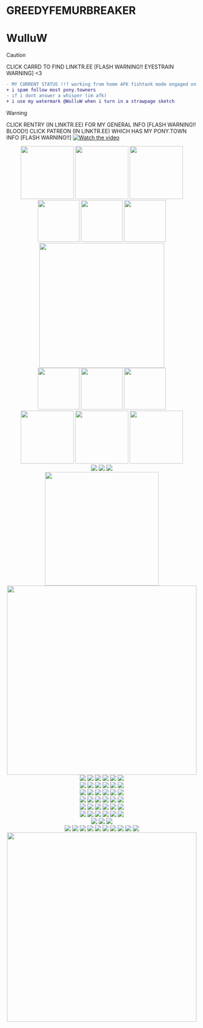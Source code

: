 # GREEDYFEMURBREAKER
# WulluW
> [!CAUTION]
> CLICK CARRD TO FIND LINKTR.EE [FLASH WARNING!! EYESTRAIN WARNING] <3
```diff
- MY CURRENT STATUS !!? working from home AFK fishtank mode engaged on pony.town !!! WHISP 2 INT, LEAVE A DOODLE ON MY STRAWPAGE or AN ATABOOK SIGNIN !! IF FRIEND DISCORD MESSAGE ME !!!
+ i spam follow most pony.towners
- if i dont answer a whisper (im afk)
+ i use my watermark @WulluW when i turn in a strawpage sketch
```
> [!WARNING]
> CLICK RENTRY  (IN LINKTR.EE) FOR MY GENERAL INFO [FLASH WARNING!! BLOOD!]
> CLICK PATREON (IN LINKTR.EE) WHICH HAS MY PONY.TOWN INFO [FLASH WARNING!!]
[![Watch the video](https://file.garden/Zn4VyXfEdAHVeqaq/yumeko%208.PNG)](https://youtu.be/FfXwm3jwVbI)
 


<div align="center">
 <img src="https://file.garden/Zn4VyXfEdAHVeqaq/pony-town-AFK%20%E2%9C%A8%20D'vorah%20%F0%9F%90%9D%20MKX-trot-blinking-fixed-padded-4x.gif" width="140">
 <img src="https://file.garden/Zn4VyXfEdAHVeqaq/pony-town-AFK%20%F0%9F%98%B5%20WORKIN%20%F0%9F%AB%A8%20IRL%20%5BAA%5D-trot-blinking-fixed-padded-4x.gif" width="140">
 <img src="https://file.garden/Zn4VyXfEdAHVeqaq/pony-town-%F0%9F%90%9B%20_%20Y'all%20r%20stupid%20!%20_%20%F0%9F%8D%92-trot-blinking-fixed-padded-toy268-4x.gif" width="140">
</div>

<div align="center">
  <img src="https://file.garden/Zn4VyXfEdAHVeqaq/yumeko.gif" width="110">
 <img src="https://file.garden/Zn4VyXfEdAHVeqaq/yumeko%202.gif" width="110">
  <img src="https://file.garden/Zn4VyXfEdAHVeqaq/yumeko%204.gif" width="110">
 
</div>
 <div align="center">
 <img src="https://file.garden/Zn4VyXfEdAHVeqaq/yumeko%209.PNG" width="330">
</div>


<div align="center">
  <img src="https://file.garden/Zn4VyXfEdAHVeqaq/yumeko%207.gif" width="110">
  <img src="https://file.garden/Zn4VyXfEdAHVeqaq/yumeko%209.gif" width="110">
  <img src="https://file.garden/Zn4VyXfEdAHVeqaq/yumeko%206.gif" width="110">
  
</div>

<div align="center">
 <img src="https://file.garden/Zn4VyXfEdAHVeqaq/pony-town-i'm%20so%20misunderstood%20%F0%9F%A4%AD%20mk1-trot-blinking-fixed-padded-toy16-4x.gif" width="140">
 <img src="https://file.garden/Zn4VyXfEdAHVeqaq/pony-town-%F0%9F%99%80%20where%20is%20cheese%20%F0%9F%92%9B%20_%20sonic-trot-blinking-fixed-padded-4x.gif" width="140">
 <img src="https://file.garden/Zn4VyXfEdAHVeqaq/pony-town-%F0%9F%A4%A0%20AFK%20%F0%9F%97%BF%20GREED%20%F0%9F%90%BE-trot-blinking-fixed-padded-toy214-4x.gif" width="140">
</div>

<div align="center">
  <img src="https://file.garden/Zn4VyXfEdAHVeqaq/TKCwi44%20-%20Imgur.jpg">
 <img src="https://file.garden/Zn4VyXfEdAHVeqaq/ZWI2ldb%20-%20Imgur.gif">
  <img src="https://file.garden/Zn4VyXfEdAHVeqaq/sG8QX6C%20-%20Imgur.jpg">
</div>

<div align="center">
 <img src="https://file.garden/Zn4VyXfEdAHVeqaq/yumeko%207.PNG" width="300">
</div>

<div align="center">
 <img src="https://file.garden/Zn4VyXfEdAHVeqaq/GREED%20INDEPTH.jpg" width="500">
</div>

<div align="center">
  <img src="https://file.garden/Zn4VyXfEdAHVeqaq/wii.gif">
  <img src="https://file.garden/Zn4VyXfEdAHVeqaq/dragonlover.gif">
  <img src="https://file.garden/Zn4VyXfEdAHVeqaq/teeeeeth.png">
  <img src="https://file.garden/Zn4VyXfEdAHVeqaq/phoenixcoffee.gif">
  <img src="https://file.garden/Zn4VyXfEdAHVeqaq/burntout.jpg">
  <img src="https://file.garden/Zn4VyXfEdAHVeqaq/3ds.gif">
</div>

<div align="center">
 <img src="https://file.garden/Zn4VyXfEdAHVeqaq/propaganda.png">
  <img src="https://file.garden/Zn4VyXfEdAHVeqaq/pokemonblack.gif">
  <img src="https://file.garden/Zn4VyXfEdAHVeqaq/ilovesnacking.gif">
 <img src="https://file.garden/Zn4VyXfEdAHVeqaq/gameboy.gif">
  <img src="https://file.garden/Zn4VyXfEdAHVeqaq/mayaviolence.gif">
  <img src="https://file.garden/Zn4VyXfEdAHVeqaq/okamirunning.gif">
</div>

<div align="center">
 <img src="https://file.garden/Zn4VyXfEdAHVeqaq/man.png">
  <img src="https://file.garden/Zn4VyXfEdAHVeqaq/theythemfish.png">
  <img src="https://file.garden/Zn4VyXfEdAHVeqaq/piccoloburgerking.png">
 <img src="https://file.garden/Zn4VyXfEdAHVeqaq/jdzpUSB%20-%20Imgur.png">
  <img src="https://file.garden/Zn4VyXfEdAHVeqaq/vD1E33V%20-%20Imgur.png">
  <img src="https://file.garden/Zn4VyXfEdAHVeqaq/KT2yq0p%20-%20Imgur.png">
</div>
 
<div align="center">
  <img src="https://file.garden/Zn4VyXfEdAHVeqaq/dancinkittycat.gif">
  <img src="https://file.garden/Zn4VyXfEdAHVeqaq/tailsgetstrolled.png">
  <img src="https://file.garden/Zn4VyXfEdAHVeqaq/danckity.gif">
 <img src="https://file.garden/Zn4VyXfEdAHVeqaq/XfHTZjq%20-%20Imgur.gif">
  <img src="https://file.garden/Zn4VyXfEdAHVeqaq/tS3ec4b%20-%20Imgur.png">
  <img src="https://file.garden/Zn4VyXfEdAHVeqaq/1kbaDrI%20-%20Imgur.gif">
</div>

<div align="center">
 <img src="https://file.garden/Zn4VyXfEdAHVeqaq/l6sM7xP%20-%20Imgur.png">
  <img src="https://file.garden/Zn4VyXfEdAHVeqaq/5GA6i4p%20-%20Imgur.gif">
  <img src="https://file.garden/Zn4VyXfEdAHVeqaq/q14Xmm2%20-%20Imgur.gif">
  <img src="https://file.garden/Zn4VyXfEdAHVeqaq/hX0UevK%20-%20Imgur.jpg">
  <img src="https://file.garden/Zn4VyXfEdAHVeqaq/WFeaLWX%20-%20Imgur.gif">
  <img src="https://file.garden/Zn4VyXfEdAHVeqaq/UPBSIyT%20-%20Imgur.gif">
</div>
<div align="center">
 <img src="https://file.garden/Zn4VyXfEdAHVeqaq/imnEPqb%20-%20Imgur.gif">
  <img src="https://file.garden/Zn4VyXfEdAHVeqaq/fbAtbun%20-%20Imgur.gif">
  <img src="https://file.garden/Zn4VyXfEdAHVeqaq/zLcYwF4%20-%20Imgur.gif">
 <img src="https://file.garden/Zn4VyXfEdAHVeqaq/0qHnIUg%20-%20Imgur.png">
  <img src="https://file.garden/Zn4VyXfEdAHVeqaq/ttr1KQJ%20-%20Imgur.png">

 
  <img src="https://file.garden/Zn4VyXfEdAHVeqaq/regular%20show.gif">
</div>

<div align="center">
 <img src="https://file.garden/Zn4VyXfEdAHVeqaq/wowie.gif">
  <img src="https://file.garden/Zn4VyXfEdAHVeqaq/SRRah2p%20-%20Imgur.gif">
  <img src="https://file.garden/Zn4VyXfEdAHVeqaq/water%20stamp.gif">
 <div align="center">
  <img src="https://file.garden/Zn4VyXfEdAHVeqaq/3ds.png">
  <img src="https://file.garden/Zn4VyXfEdAHVeqaq/steam.gif">
  <img src="https://file.garden/Zn4VyXfEdAHVeqaq/gameboy.png">
  <img src="https://file.garden/Zn4VyXfEdAHVeqaq/playstation.gif">
  <img src="https://file.garden/Zn4VyXfEdAHVeqaq/supermonkeyball.png">
  <img src="https://file.garden/Zn4VyXfEdAHVeqaq/sqXsM3L%20-%20Imgur.gif">
  <img src="https://file.garden/Zn4VyXfEdAHVeqaq/sega.gif">
 <img src="https://file.garden/Zn4VyXfEdAHVeqaq/xbox.jpg">
  <img src="https://file.garden/Zn4VyXfEdAHVeqaq/n64.png">
  <img src="https://file.garden/Zn4VyXfEdAHVeqaq/wii.png">
</div>
<div align="center">
 <img src="https://file.garden/Zn4VyXfEdAHVeqaq/79ea08d89034c080a5f4a339e2a98663.jpg" width="500">
</div>

